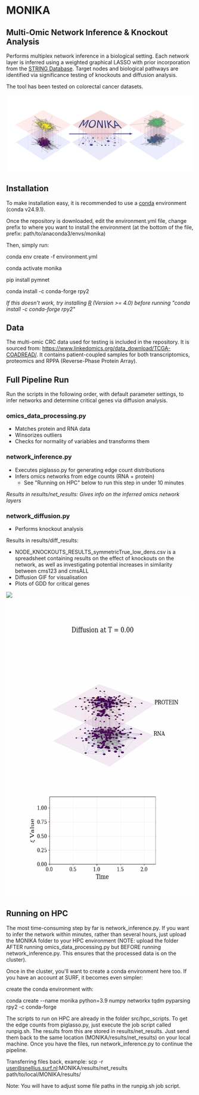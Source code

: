 # MONIKA
## Multi-Omic Network Inference &amp; Knockout Analysis

Performs multiplex network inference in a biological setting. Each network layer is inferred using a weighted graphical LASSO with prior incorporation from the [STRING Database](https://string-db.org/).
Target nodes and biological pathways are identified via significance testing of knockouts and diffusion analysis.

The tool has been tested on colorectal cancer datasets.

![Alt text](MONIKA_arrow.png)

## Installation
To make installation easy, it is recommended to use a [conda](https://www.anaconda.com/download) environment (conda v24.9.1). 

Once the repository is downloaded, edit the environment.yml file, change prefix to where you want to install the environment (at the bottom of the file, prefix: path/to/anaconda3/envs/monika)

Then, simply run:

conda env create -f environment.yml

conda activate monika

pip install pymnet

conda install -c conda-forge rpy2

*If this doesn't work, try installing [R](https://www.r-project.org/) (Version >= 4.0) before running "conda install -c conda-forge rpy2"*

## Data
The multi-omic CRC data used for testing is included in the repository. It is sourced from: https://www.linkedomics.org/data_download/TCGA-COADREAD/. It contains patient-coupled samples for both transcriptomics, proteomics and RPPA (Reverse-Phase Protein Array).

## Full Pipeline Run
Run the scripts in the following order, with default parameter settings, to infer networks and determine critical genes via diffusion analysis.

### omics_data_processing.py
- Matches protein and RNA data
- Winsorizes outliers
- Checks for normality of variables and transforms them

### network_inference.py
- Executes piglasso.py for generating edge count distributions
- Infers omics networks from edge counts (RNA + protein)
	- See "Running on HPC" below to run this step in under 10 minutes


*Results in results/net_results: Gives info on the inferred omics network layers*

### network_diffusion.py
- Performs knockout analysis 

Results in results/diff_results: 
- NODE_KNOCKOUTS_RESULTS_symmetricTrue_low_dens.csv is a spreadsheet containing results on the effect of knockouts on the network, as well as investigating potential increases in similarity between cms123 and cmsALL
- Diffusion GIF for visualisation
- Plots of GDD for critical genes

![](diffusion_animation.gif|100)
<img src="diffusion_animation.gif" width="600" height="800" />


## Running on HPC
The most time-consuming step by far is network_inference.py. 
If you want to infer the network within minutes, rather than several hours, just upload the MONIKA folder to your HPC environment (NOTE: upload the folder AFTER running omics_data_processing.py but BEFORE running network_inference.py. This ensures that the processed data is on the cluster). 

Once in the cluster, you'll want to create a conda environment here too. If you have an account at SURF, it becomes even simpler:

create the conda environment with:

conda create --name monika python=3.9 numpy networkx tqdm pyparsing rpy2 -c conda-forge

The scripts to run on HPC are already in the folder src/hpc_scripts. To get the edge counts from piglasso.py, just execute the job script called runpig.sh. The results from this are stored in results/net_results. Just send them back to the same location (MONIKA/results/net_results) on your local machine. Once you have the files, run network_inference.py to continue the pipeline.

Transferring files back, example: scp -r user@snellius.surf.nl:MONIKA/results/net_results path/to/local/MONIKA/results/

Note: You will have to adjust some file paths in the runpig.sh job script.
